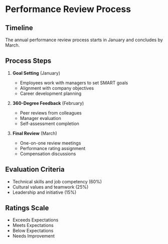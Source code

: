 # Performance Review Process

## Timeline

The annual performance review process starts in January and concludes by March.

## Process Steps

1. **Goal Setting** (January)

   - Employees work with managers to set SMART goals
   - Alignment with company objectives
   - Career development planning

2. **360-Degree Feedback** (February)

   - Peer reviews from colleagues
   - Manager evaluation
   - Self-assessment completion

3. **Final Review** (March)
   - One-on-one review meetings
   - Performance rating assignment
   - Compensation discussions

## Evaluation Criteria

- Technical skills and job competency (60%)
- Cultural values and teamwork (25%)
- Leadership and initiative (15%)

## Ratings Scale

- Exceeds Expectations
- Meets Expectations
- Below Expectations
- Needs Improvement
